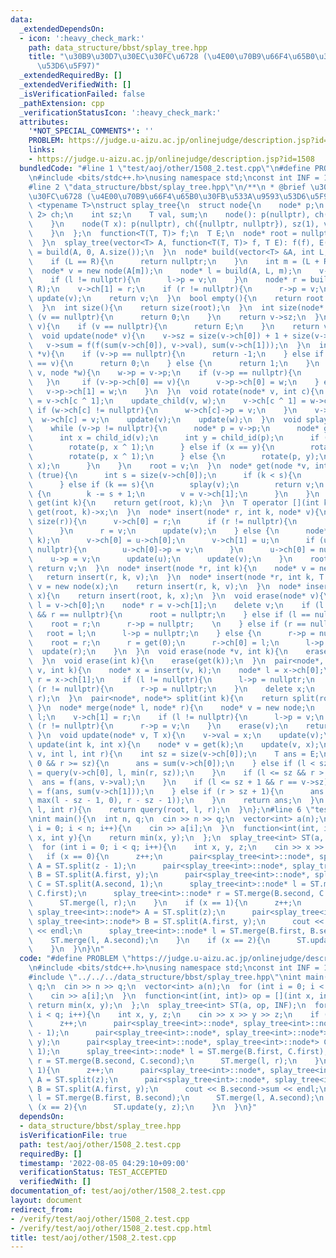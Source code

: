 ```yaml
---
data:
  _extendedDependsOn:
  - icon: ':heavy_check_mark:'
    path: data_structure/bbst/splay_tree.hpp
    title: "\u30B9\u30D7\u30EC\u30FC\u6728 (\u4E00\u70B9\u66F4\u65B0\u30FB\u533A\u9593\
      \u53D6\u5F97)"
  _extendedRequiredBy: []
  _extendedVerifiedWith: []
  _isVerificationFailed: false
  _pathExtension: cpp
  _verificationStatusIcon: ':heavy_check_mark:'
  attributes:
    '*NOT_SPECIAL_COMMENTS*': ''
    PROBLEM: https://judge.u-aizu.ac.jp/onlinejudge/description.jsp?id=1508
    links:
    - https://judge.u-aizu.ac.jp/onlinejudge/description.jsp?id=1508
  bundledCode: "#line 1 \"test/aoj/other/1508_2.test.cpp\"\n#define PROBLEM \"https://judge.u-aizu.ac.jp/onlinejudge/description.jsp?id=1508\"\
    \n#include <bits/stdc++.h>\nusing namespace std;\nconst int INF = 10000000;\n\
    #line 2 \"data_structure/bbst/splay_tree.hpp\"\n/**\n * @brief \u30B9\u30D7\u30EC\
    \u30FC\u6728 (\u4E00\u70B9\u66F4\u65B0\u30FB\u533A\u9593\u53D6\u5F97)\n*/\ntemplate\
    \ <typename T>\nstruct splay_tree{\n  struct node{\n    node* p;\n    array<node*,\
    \ 2> ch;\n    int sz;\n    T val, sum;\n    node(): p(nullptr), ch({nullptr, nullptr}){\n\
    \    }\n    node(T x): p(nullptr), ch({nullptr, nullptr}), sz(1), val(x), sum(x){\n\
    \    }\n  };\n  function<T(T, T)> f;\n  T E;\n  node* root = nullptr;\n  splay_tree(){\n\
    \  }\n  splay_tree(vector<T> A, function<T(T, T)> f, T E): f(f), E(E){\n    root\
    \ = build(A, 0, A.size());\n  }\n  node* build(vector<T> &A, int L, int R){\n\
    \    if (L == R){\n      return nullptr;\n    }\n    int m = (L + R) / 2;\n  \
    \  node* v = new node(A[m]);\n    node* l = build(A, L, m);\n    v->ch[0] = l;\n\
    \    if (l != nullptr){\n      l->p = v;\n    }\n    node* r = build(A, m + 1,\
    \ R);\n    v->ch[1] = r;\n    if (r != nullptr){\n      r->p = v;\n    }\n   \
    \ update(v);\n    return v;\n  }\n  bool empty(){\n    return root == nullptr;\n\
    \  }\n  int size(){\n    return size(root);\n  }\n  int size(node* v){\n    if\
    \ (v == nullptr){\n      return 0;\n    }\n    return v->sz;\n  }\n  T sum(node*\
    \ v){\n    if (v == nullptr){\n      return E;\n    }\n    return v->sum;\n  }\n\
    \  void update(node* v){\n    v->sz = size(v->ch[0]) + 1 + size(v->ch[1]);\n \
    \   v->sum = f(f(sum(v->ch[0]), v->val), sum(v->ch[1]));\n  }\n  int child_id(node\
    \ *v){\n    if (v->p == nullptr){\n      return -1;\n    } else if (v->p->ch[0]\
    \ == v){\n      return 0;\n    } else {\n      return 1;\n    }\n  }\n  void update_child(node*\
    \ v, node *w){\n    w->p = v->p;\n    if (v->p == nullptr){\n      return;\n \
    \   }\n     if (v->p->ch[0] == v){\n      v->p->ch[0] = w;\n    } else {\n   \
    \   v->p->ch[1] = w;\n    }\n  }\n  void rotate(node* v, int c){\n    node* w\
    \ = v->ch[c ^ 1];\n    update_child(v, w);\n    v->ch[c ^ 1] = w->ch[c];\n   \
    \ if (w->ch[c] != nullptr){\n      w->ch[c]->p = v;\n    }\n    v->p = w;\n  \
    \  w->ch[c] = v;\n    update(v);\n    update(w);\n  }\n  void splay(node* v){\n\
    \    while (v->p != nullptr){\n      node* p = v->p;\n      node* g = p->p;\n\
    \      int x = child_id(v);\n      int y = child_id(p);\n      if (y == -1){\n\
    \        rotate(p, x ^ 1);\n      } else if (x == y){\n        rotate(g, x ^ 1);\n\
    \        rotate(p, x ^ 1);\n      } else {\n        rotate(p, y);\n        rotate(g,\
    \ x);\n      }\n    }\n    root = v;\n  }\n  node* get(node *v, int k){\n    while\
    \ (true){\n      int s = size(v->ch[0]);\n      if (k < s){\n        v = v->ch[0];\n\
    \      } else if (k == s){\n        splay(v);\n        return v;\n      } else\
    \ {\n        k -= s + 1;\n        v = v->ch[1];\n      }\n    }\n  }\n  node*\
    \ get(int k){\n    return get(root, k);\n  }\n  T operator [](int k){\n    return\
    \ get(root, k)->x;\n  }\n  node* insert(node* r, int k, node* v){\n    if (k ==\
    \ size(r)){\n      v->ch[0] = r;\n      if (r != nullptr){\n        r->p = v;\n\
    \      }\n      r = v;\n      update(v);\n    } else {\n      node* u = get(r,\
    \ k);\n      v->ch[0] = u->ch[0];\n      v->ch[1] = u;\n      if (u->ch[0] !=\
    \ nullptr){\n        u->ch[0]->p = v;\n      }\n      u->ch[0] = nullptr;\n  \
    \    u->p = v;\n      update(u);\n      update(v);\n    }\n    root = v;\n   \
    \ return v;\n  }\n  node* insert(node *r, int k){\n    node* v = new node;\n \
    \   return insert(r, k, v);\n  }\n  node* insert(node *r, int k, T x){\n    node*\
    \ v = new node(x);\n    return insert(r, k, v);\n  }\n  node* insert(int k, T\
    \ x){\n    return insert(root, k, x);\n  }\n  void erase(node* v){\n    node*\
    \ l = v->ch[0];\n    node* r = v->ch[1];\n    delete v;\n    if (l == nullptr\
    \ && r == nullptr){\n      root = nullptr;\n    } else if (l == nullptr){\n  \
    \    root = r;\n      r->p = nullptr;    \n    } else if (r == nullptr){\n   \
    \   root = l;\n      l->p = nullptr;\n    } else {\n      r->p = nullptr;\n  \
    \    root = r;\n      r = get(0);\n      r->ch[0] = l;\n      l->p = r;\n    \
    \  update(r);\n    }\n  }\n  void erase(node *v, int k){\n    erase(get(v, k));\n\
    \  }\n  void erase(int k){\n    erase(get(k));\n  }\n  pair<node*, node*> split(node*\
    \ v, int k){\n    node* x = insert(v, k);\n    node* l = x->ch[0];\n    node*\
    \ r = x->ch[1];\n    if (l != nullptr){\n      l->p = nullptr;\n    }\n    if\
    \ (r != nullptr){\n      r->p = nullptr;\n    }\n    delete x;\n    return make_pair(l,\
    \ r);\n  }\n  pair<node*, node*> split(int k){\n    return split(root, k);\n \
    \ }\n  node* merge(node* l, node* r){\n    node* v = new node;\n    v->ch[0] =\
    \ l;\n    v->ch[1] = r;\n    if (l != nullptr){\n      l->p = v;\n    }\n    if\
    \ (r != nullptr){\n      r->p = v;\n    }\n    erase(v);\n    return root;\n \
    \ }\n  void update(node* v, T x){\n    v->val = x;\n    update(v);\n  }\n  void\
    \ update(int k, int x){\n    node* v = get(k);\n    update(v, x);\n  }\n  T query(node*\
    \ v, int l, int r){\n    int sz = size(v->ch[0]);\n    T ans = E;\n    if (l ==\
    \ 0 && r >= sz){\n      ans = sum(v->ch[0]);\n    } else if (l < sz){\n      ans\
    \ = query(v->ch[0], l, min(r, sz));\n    }\n    if (l <= sz && r > sz){\n    \
    \  ans = f(ans, v->val);\n    }\n    if (l <= sz + 1 && r == v->sz){\n      ans\
    \ = f(ans, sum(v->ch[1]));\n    } else if (r > sz + 1){\n      ans = f(ans, query(v->ch[1],\
    \ max(l - sz - 1, 0), r - sz - 1));\n    }\n    return ans;\n  }\n  T query(int\
    \ l, int r){\n    return query(root, l, r);\n  }\n};\n#line 6 \"test/aoj/other/1508_2.test.cpp\"\
    \nint main(){\n  int n, q;\n  cin >> n >> q;\n  vector<int> a(n);\n  for (int\
    \ i = 0; i < n; i++){\n    cin >> a[i];\n  }\n  function<int(int, int)> op = [](int\
    \ x, int y){\n    return min(x, y);\n  };\n  splay_tree<int> ST(a, op, INF);\n\
    \  for (int i = 0; i < q; i++){\n    int x, y, z;\n    cin >> x >> y >> z;\n \
    \   if (x == 0){\n      z++;\n      pair<splay_tree<int>::node*, splay_tree<int>::node*>\
    \ A = ST.split(z - 1);\n      pair<splay_tree<int>::node*, splay_tree<int>::node*>\
    \ B = ST.split(A.first, y);\n      pair<splay_tree<int>::node*, splay_tree<int>::node*>\
    \ C = ST.split(A.second, 1);\n      splay_tree<int>::node* l = ST.merge(B.first,\
    \ C.first);\n      splay_tree<int>::node* r = ST.merge(B.second, C.second);\n\
    \      ST.merge(l, r);\n    }\n    if (x == 1){\n      z++;\n      pair<splay_tree<int>::node*,\
    \ splay_tree<int>::node*> A = ST.split(z);\n      pair<splay_tree<int>::node*,\
    \ splay_tree<int>::node*> B = ST.split(A.first, y);\n      cout << B.second->sum\
    \ << endl;\n      splay_tree<int>::node* l = ST.merge(B.first, B.second);\n  \
    \    ST.merge(l, A.second);\n    }\n    if (x == 2){\n      ST.update(y, z);\n\
    \    }\n  }\n}\n"
  code: "#define PROBLEM \"https://judge.u-aizu.ac.jp/onlinejudge/description.jsp?id=1508\"\
    \n#include <bits/stdc++.h>\nusing namespace std;\nconst int INF = 10000000;\n\
    #include \"../../../data_structure/bbst/splay_tree.hpp\"\nint main(){\n  int n,\
    \ q;\n  cin >> n >> q;\n  vector<int> a(n);\n  for (int i = 0; i < n; i++){\n\
    \    cin >> a[i];\n  }\n  function<int(int, int)> op = [](int x, int y){\n   \
    \ return min(x, y);\n  };\n  splay_tree<int> ST(a, op, INF);\n  for (int i = 0;\
    \ i < q; i++){\n    int x, y, z;\n    cin >> x >> y >> z;\n    if (x == 0){\n\
    \      z++;\n      pair<splay_tree<int>::node*, splay_tree<int>::node*> A = ST.split(z\
    \ - 1);\n      pair<splay_tree<int>::node*, splay_tree<int>::node*> B = ST.split(A.first,\
    \ y);\n      pair<splay_tree<int>::node*, splay_tree<int>::node*> C = ST.split(A.second,\
    \ 1);\n      splay_tree<int>::node* l = ST.merge(B.first, C.first);\n      splay_tree<int>::node*\
    \ r = ST.merge(B.second, C.second);\n      ST.merge(l, r);\n    }\n    if (x ==\
    \ 1){\n      z++;\n      pair<splay_tree<int>::node*, splay_tree<int>::node*>\
    \ A = ST.split(z);\n      pair<splay_tree<int>::node*, splay_tree<int>::node*>\
    \ B = ST.split(A.first, y);\n      cout << B.second->sum << endl;\n      splay_tree<int>::node*\
    \ l = ST.merge(B.first, B.second);\n      ST.merge(l, A.second);\n    }\n    if\
    \ (x == 2){\n      ST.update(y, z);\n    }\n  }\n}"
  dependsOn:
  - data_structure/bbst/splay_tree.hpp
  isVerificationFile: true
  path: test/aoj/other/1508_2.test.cpp
  requiredBy: []
  timestamp: '2022-08-05 04:29:10+09:00'
  verificationStatus: TEST_ACCEPTED
  verifiedWith: []
documentation_of: test/aoj/other/1508_2.test.cpp
layout: document
redirect_from:
- /verify/test/aoj/other/1508_2.test.cpp
- /verify/test/aoj/other/1508_2.test.cpp.html
title: test/aoj/other/1508_2.test.cpp
---
```

